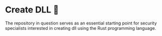 # Create DLL 🦀

The repository in question serves as an essential starting point for security specialists interested in creating dll using the Rust programming language.
